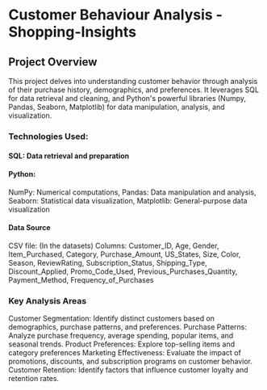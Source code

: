 # Customer Behaviour Analysis - Shopping-Insights

## Project Overview
This project delves into understanding customer behavior through analysis of their purchase history, demographics, and preferences. It leverages SQL for data retrieval and cleaning, and Python's powerful libraries (Numpy, Pandas, Seaborn, Matplotlib) for data manipulation, analysis, and visualization.

### Technologies Used:
#### SQL: Data retrieval and preparation
#### Python:
NumPy: Numerical computations, 
Pandas: Data manipulation and analysis, 
Seaborn: Statistical data visualization, 
Matplotlib: General-purpose data visualization

#### Data Source
CSV file: (In the datasets)
Columns:
Customer_ID, Age, Gender, Item_Purchased, Category, Purchase_Amount, US_States, Size, Color, Season, ReviewRating, Subscription_Status, Shipping_Type, Discount_Applied, Promo_Code_Used, Previous_Purchases_Quantity, Payment_Method, Frequency_of_Purchases

### Key Analysis Areas
Customer Segmentation: Identify distinct customers based on demographics, purchase patterns, and preferences.
Purchase Patterns: Analyze purchase frequency, average spending, popular items, and seasonal trends.
Product Preferences: Explore top-selling items and category preferences
Marketing Effectiveness: Evaluate the impact of promotions, discounts, and subscription programs on customer behavior.
Customer Retention: Identify factors that influence customer loyalty and retention rates.
